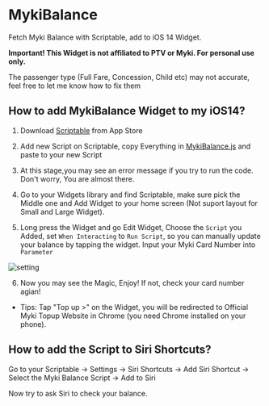 # MykiBalance  
Fetch Myki Balance with Scriptable, add to iOS 14 Widget.    


**Important! This Widget is not affiliated to PTV or Myki. For personal use only.**

The passenger type (Full Fare, Concession, Child etc) may not accurate, feel free to let me know how to fix them

## How to add MykiBalance Widget to my iOS14?

1. Download [Scriptable](https://apps.apple.com/us/app/scriptable/id1405459188?ign-mpt=uo%3D4) from App Store

2. Add new Script on Scriptable, copy Everything in [MykiBalance.js](https://github.com/imchlorine/MykiBalance/blob/main/MykiBalance.js) and paste to your new Script

3. At this stage,you may see an error message if you try to run the code. Don't worry, You are almost there.

4. Go to your Widgets library and find Scriptable, make sure pick the Middle one and Add Widget to your home screen (Not suport layout for Small and Large Widget).

5. Long press the Widget and go Edit Widget, Choose the `Script` you Added, set `When Interacting` to `Run Script`, so you can manually update your balance by tapping the widget. Input your Myki Card Number into `Parameter` <br />  
         
![setting](https://github.com/imchlorine/MykiBalance/blob/main/setting.jpg)


6. Now you may see the Magic, Enjoy! If not, check your card number agian!

  * Tips: Tap "Top up >" on the Widget, you will be redirected to Official Myki Topup Website in Chrome (you need Chrome installed on your phone).


## How to add the Script to Siri Shortcuts?

 Go to your Scriptable -> Settings -> Siri Shortcuts -> Add Siri Shortcut -> Select the Myki Balance Script -> Add to Siri  
 
 Now try to ask Siri to check your balance.